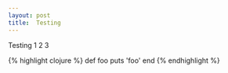 ```yaml
---
layout: post
title:  Testing
---
```


Testing 1 2 3

{% highlight clojure %}
def foo
  puts 'foo'
end
{% endhighlight %}